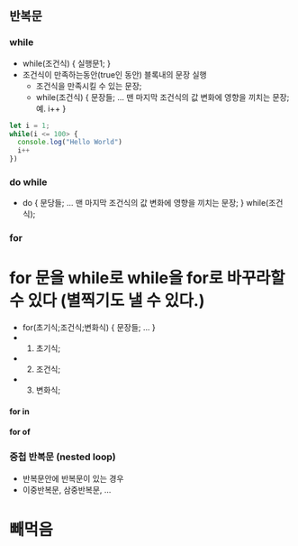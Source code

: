 ## 반복문

### while
 - while(조건식) {
    실행문1;
  }
 - 조건식이 만족하는동안(true인 동안) 블록내의 문장 실행
   - 조건식을 만족시킬 수 있는 문장;
   - while(조건식) {
      문장들;
      ...
      맨 마지막 조건식의 값 변화에 영향을 끼치는 문장; 예. i++
    }
```js
let i = 1;
while(i <= 100> {
  console.log("Hello World")
  i++
})
```
### do while
 - do {
    문당들;
    ...
    맨 마지막 조건식의 값 변화에 영향을 끼치는 문장;
  } while(조건식); 
### for
# for 문을 while로 while을 for로 바꾸라할 수 있다 (별찍기도 낼 수 있다.)
 - for(초기식;조건식;변화식) {
    문장들;
    ...
  }
 - 1. 초기식;
 - 2. 조건식;
 - 3. 변화식;
  #### for in

  #### for of
### 중첩 반복문 (nested loop)
 - 반복문안에 반복문이 있는 경우
 - 이중반복문, 삼중반복문, ...

# 빼먹음